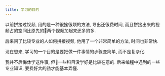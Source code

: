 ```yaml
---
title: 学习的目的
---
```


以前拼接过视频, 用的是一种很挫很烦的方法, 导出还很费时间, 而且拼接出来的视频占的空间比原先的两个视频加起来还多的多.

后来问了比较专业的人如何拼接视频, 他用了一个非常简单的方法, 时间也非常快.

现在想来, 学习的一个目的是要把做一件事情的步骤变简单, 而不是复杂化.

我并不后悔休学这件事, 但一些科目没学好是比较在意的. 后来编程中遇到的一些专业知识, 要费好大的劲才能基本弄懂.